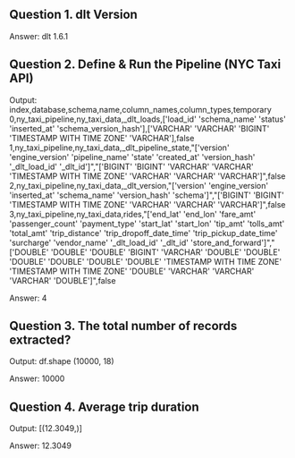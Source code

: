 ## Question 1. dlt Version

Answer: dlt 1.6.1


## Question 2. Define & Run the Pipeline (NYC Taxi API)
Output:
index,database,schema,name,column_names,column_types,temporary
0,ny_taxi_pipeline,ny_taxi_data,_dlt_loads,['load_id' 'schema_name' 'status' 'inserted_at' 'schema_version_hash'],['VARCHAR' 'VARCHAR' 'BIGINT' 'TIMESTAMP WITH TIME ZONE' 'VARCHAR'],false
1,ny_taxi_pipeline,ny_taxi_data,_dlt_pipeline_state,"['version' 'engine_version' 'pipeline_name' 'state' 'created_at'
 'version_hash' '_dlt_load_id' '_dlt_id']","['BIGINT' 'BIGINT' 'VARCHAR' 'VARCHAR' 'TIMESTAMP WITH TIME ZONE'
 'VARCHAR' 'VARCHAR' 'VARCHAR']",false
2,ny_taxi_pipeline,ny_taxi_data,_dlt_version,"['version' 'engine_version' 'inserted_at' 'schema_name' 'version_hash'
 'schema']","['BIGINT' 'BIGINT' 'TIMESTAMP WITH TIME ZONE' 'VARCHAR' 'VARCHAR'
 'VARCHAR']",false
3,ny_taxi_pipeline,ny_taxi_data,rides,"['end_lat' 'end_lon' 'fare_amt' 'passenger_count' 'payment_type'
 'start_lat' 'start_lon' 'tip_amt' 'tolls_amt' 'total_amt' 'trip_distance'
 'trip_dropoff_date_time' 'trip_pickup_date_time' 'surcharge'
 'vendor_name' '_dlt_load_id' '_dlt_id' 'store_and_forward']","['DOUBLE' 'DOUBLE' 'DOUBLE' 'BIGINT' 'VARCHAR' 'DOUBLE' 'DOUBLE' 'DOUBLE'
 'DOUBLE' 'DOUBLE' 'DOUBLE' 'TIMESTAMP WITH TIME ZONE'
 'TIMESTAMP WITH TIME ZONE' 'DOUBLE' 'VARCHAR' 'VARCHAR' 'VARCHAR'
 'DOUBLE']",false

 Answer: 4

 ## Question 3. The total number of records extracted?

Output:
df.shape
(10000, 18)

Answer: 10000

 ## Question 4. Average trip duration

 Output: [(12.3049,)]
 
 Answer: 12.3049

